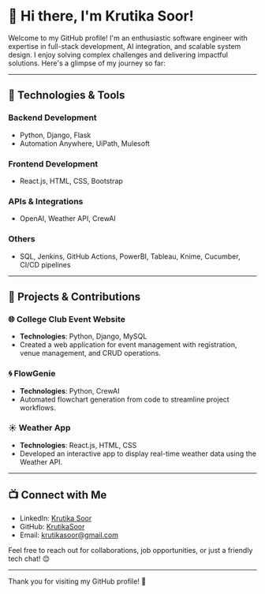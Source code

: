 # 👋 Hi there, I'm Krutika Soor!

Welcome to my GitHub profile! I'm an enthusiastic software engineer with expertise in full-stack development, AI integration, and scalable system design. I enjoy solving complex challenges and delivering impactful solutions. Here's a glimpse of my journey so far:

---

## 🔧 Technologies & Tools

### Backend Development
- Python, Django, Flask
- Automation Anywhere, UiPath, Mulesoft

### Frontend Development
- React.js, HTML, CSS, Bootstrap

### APIs & Integrations
- OpenAI, Weather API, CrewAI

### Others
- SQL, Jenkins, GitHub Actions, PowerBI, Tableau, Knime, Cucumber, CI/CD pipelines

---

## 🚀 Projects & Contributions

### 🌐 College Club Event Website
- **Technologies**: Python, Django, MySQL  
- Created a web application for event management with registration, venue management, and CRUD operations.

### 🌀 FlowGenie
- **Technologies**: Python, CrewAI  
- Automated flowchart generation from code to streamline project workflows.

### ☀️ Weather App
- **Technologies**: React.js, HTML, CSS  
- Developed an interactive app to display real-time weather data using the Weather API.

---

## 📺 Connect with Me

- LinkedIn: [Krutika Soor](https://www.linkedin.com/in/krutika-soor-39304b209/)
- GitHub: [KrutikaSoor](https://github.com/KrutikaSoor)
- Email: [krutikasoor@gmail.com](mailto:krutikasoor@gmail.com)

Feel free to reach out for collaborations, job opportunities, or just a friendly tech chat! 😊

---

Thank you for visiting my GitHub profile! 🚀
